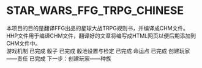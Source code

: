 # STAR_WARS_FFG_TRPG_CHINESE
本项目的目的是翻译FFG出品的星球大战TRPG规则书，并编译成CHM文件。HHP文件用于编译CHM文件，翻译好的文章将编写成HTML网页以便后期添加到CHM文件中。
<br>
游戏机制  已完成
骰子  已完成
骰池设置与检定   已完成
命运点   已完成
创建玩家——责任   已完成
下一步：创建玩家——种族
